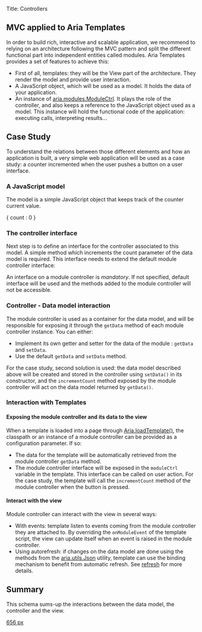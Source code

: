 Title: Controllers


## MVC applied to Aria Templates

In order to build rich, interactive and scalable application, we recommend to relying on an architecture following the MVC pattern and split the different functional part into independent entities called modules. Aria Templates provides a set of features to achieve this:
* First of all, templates: they will be the View part of the architecture. They render the model and provide user interaction.
* A JavaScript object, which will be used as a model. It holds the data of your application.
* An instance of [aria.modules.ModuleCtrl](http://ariatemplates.com/api/#aria.modules.ModuleCtrl). It plays the role of the controller, and also keeps a reference to the JavaScript object used as a model. This instance will hold the functional code of the application: executing calls, interpreting results...

## Case Study

To understand the relations between those different elements and how an application is built, a very simple web application will be used as a case study: a counter incremented when the user pushes a button on a user interface.

### A JavaScript model
The model is a simple JavaScript object that keeps track of the counter current value.

<syntaxhighlight lang="Javascript">
{
 count : 0
}
</syntaxhighlight>

### The controller interface

Next step is to define an interface for the controller associated to this model. A simple method which increments the count parameter of the data model is required. This interface needs to extend the default module controller interface:

<script src='http://snippets.ariatemplates.com/snippets/%VERSION%/modules/controller/IMyModuleController.js' defer></script>

An interface on a module controller is *mandatory*. If not specified, default interface will be used and the methods added to the module controller will not be accessible.

### Controller - Data model interaction

The module controller is used as a container for the data model, and will be responsible for exposing it through the `getData` method of each module controller instance. You can either:
* Implement its own getter and setter for the data of the module : `getData` and `setData`.
* Use the default `getData` and `setData` method.

For the case study, second solution is used: the data model described above will be created and stored in the controller using `setData()` in its constructor, and the `incrementCount` method exposed by the module controller will act on the data model returned by `getData()`.

<script src='http://snippets.ariatemplates.com/snippets/%VERSION%/modules/controller/MyModuleController.js' defer></script>

### Interaction with Templates

#### Exposing the module controller and its data to the view

When a template is loaded into a page through [Aria.loadTemplate()](http://ariatemplates.com/api/#Aria:loadTemplate:method), the classpath or an instance of a module controller can be provided as a configuration parameter. If so:
* The data for the template will be automatically retrieved from the module controller `getData` method.
* The module controller interface will be exposed in the `moduleCtrl` variable in the template. This interface can be called on user action. For the case study, the template will call the `incrementCount` method of the module controller when the button is pressed.

<script src='http://snippets.ariatemplates.com/snippets/%VERSION%/modules/controller/MyView.tpl' defer></script>

#### Interact with the view

Module controller can interact with the view in several ways:
* With events: template listen to events coming from the module controller they are attached to. By overriding the `onModuleEvent` of the template script, the view can update itself when an event is raised in the module controller.
* Using autorefresh: if changes on the data model are done using the methods from the [aria.utils.Json](http://ariatemplates.com/api/#aria.utils.Json) utility, template can use the binding mechanism to benefit from automatic refresh. See [refresh](refresh) for more details.

<script src='http://snippets.ariatemplates.com/snippets/%VERSION%/modules/controller/MyView.tpl' defer></script>

## Summary

This schema sums-up the interactions between the data model, the controller and the view.

[656 px](file:modulectrlschema.png)